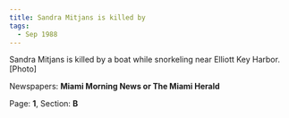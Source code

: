```yaml
---  
title: Sandra Mitjans is killed by  
tags:  
  - Sep 1988  
---  
```

  
Sandra Mitjans is killed by a boat while snorkeling near Elliott Key Harbor. [Photo]  
  
Newspapers: **Miami Morning News or The Miami Herald**  
  
Page: **1**, Section: **B** 
